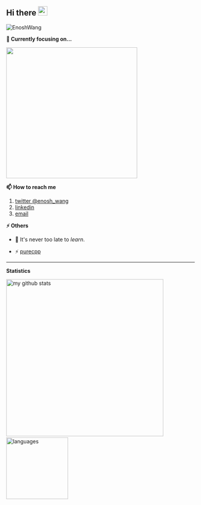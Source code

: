 <h2>Hi there <img src="https://media.giphy.com/media/hvRJCLFzcasrR4ia7z/giphy.gif" width="25px"></h2>


<img src="https://komarev.com/ghpvc/?username=EnoshWang" alt="EnoshWang" /> 

<strong>🔭 Currently focusing on...</strong>

<a href="https://github.com/EnoshWang/EW"> <img src="https://github-readme-stats.vercel.app/api/pin/?username=EnoshWang&repo=EW" width=350> </a>


<strong>📫 How to reach me </strong>
   
   1. [twitter @enosh_wang](https://twitter.com/enosh_wang)
   2. [linkedin](https://www.linkedin.com/in/%E6%96%87%E5%B8%85-%E7%8E%8B-201a97108/)
   3. [email](mailto:enoshwang@foxmail.com)
   

<strong>⚡ Others </strong>
   
  - 🔭 It's never too late to *learn*.
<!--- 🌱 💬  -->
  - ⚡ [purecpp](http://www.purecpp.org/)

<hr>
<strong>Statistics</strong>
<br>
<p align="left">
<img src="https://github-readme-stats.vercel.app/api?username=EnoshWang&show_icons=true&theme=buefy" alt="my github stats" width="420"/>&nbsp;<img src="https://github-readme-stats.vercel.app/api/top-langs/?username=EnoshWang&layout=compact&theme=buefy" alt="languages" height="165">
</p>
